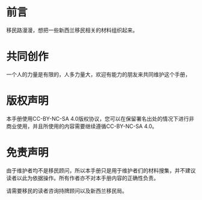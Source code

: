 # 前言

移民路漫漫，想把一些新西兰移民相关的材料组织起来。

# 共同创作

一个人的力量是有限的，人多力量大，欢迎有能力的朋友来共同维护这个手册，

# 版权声明

本手册使用CC-BY-NC-SA 4.0版权协议，您可以在保留署名出处的情况下进行非商业使用，并且所使用的内容需要继续遵循CC-BY-NC-SA 4.0。

# 免责声明

由于维护者均不是移民顾问，所以本手册只是用于维护者们的材料搜集，并不建议读者以此为依据操作。所有作者亦不对本手册内容的正确性负责。

请需要移民的读者咨询持牌顾问以及新西兰移民局。

